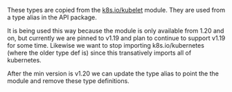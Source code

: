 These types are copied from the [k8s.io/kubelet](https://pkg.go.dev/k8s.io/kubelet@v0.21.0/pkg/apis/stats/v1alpha1) module.
They are used from a type alias in the API package.

It is being used this way because the module is only available from 1.20 and on, but currently we are pinned to v1.19 and plan to continue to support v1.19 for some time.
Likewise we want to stop importing k8s.io/kubernetes (where the older type def is) since this transatively imports all of kubernetes.

After the min version is v1.20 we can update the type alias to point the the module and remove these type definitions.